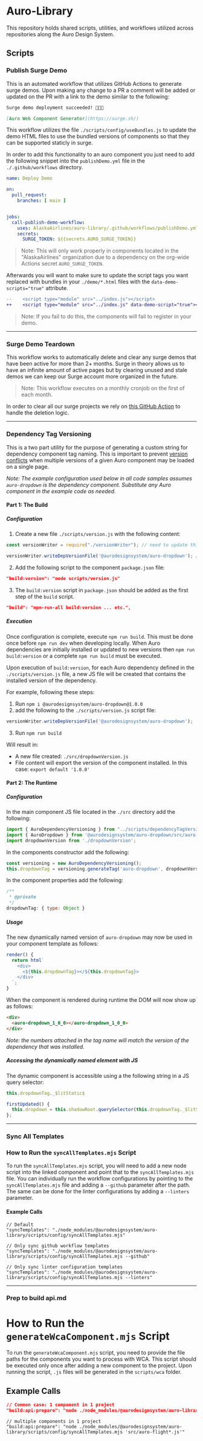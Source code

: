 # Auro-Library

<!-- AURO-GENERATED-CONTENT:START (FILE:src=./../docs/partials/description.md) -->
<!-- The below content is automatically added from ./../docs/partials/description.md -->
This repository holds shared scripts, utilities, and workflows utilized across repositories along the Auro Design System.
<!-- AURO-GENERATED-CONTENT:END -->

## Scripts

### Publish Surge Demo

<!-- AURO-GENERATED-CONTENT:START (FILE:src=./../docs/partials/publishDemo.md) -->
<!-- The below content is automatically added from ./../docs/partials/publishDemo.md -->
This is an automated workflow that utilizes GitHub Actions to generate surge demos. Upon making any change to a PR a comment will be added or updated on the PR with a link to the demo similar to the following:

```md
Surge demo deployment succeeded! 🚀🚀🚀

[Auro Web Component Generator](https://surge.sh/)
```

This workflow utilizes the file `./scripts/config/useBundles.js` to update the demo HTML files to use the bundled versions of components so that they can be supported staticly in surge.

In order to add this functionality to an auro component you just need to add the following snippet into the `publishDemo.yml` file in the `./.github/workflows` directory.

```yml
name: Deploy Demo

on:
  pull_request:
    branches: [ main ]


jobs:
  call-publish-demo-workflow:
    uses: AlaskaAirlines/auro-library/.github/workflows/publishDemo.yml@main
    secrets:
      SURGE_TOKEN: ${{secrets.AURO_SURGE_TOKEN}}
```

> Note: This will only work properly in components located in the "AlaskaAirlines" organization due to a dependency on the org-wide Actions secret `AURO_SURGE_TOKEN`.

Afterwards you will want to make sure to update the script tags you want replaced with bundles in your `./demo/*.html` files with the `data-demo-scripts="true"` attribute.

```diff
--    <script type="module" src="../index.js"></script>
++    <script type="module" src="../index.js" data-demo-script="true"></script>
```

> Note: If you fail to do this, the components will fail to register in your demo.
<!-- AURO-GENERATED-CONTENT:END -->

---

### Surge Demo Teardown

<!-- AURO-GENERATED-CONTENT:START (FILE:src=./../docs/partials/demoTeardown.md) -->
<!-- The below content is automatically added from ./../docs/partials/demoTeardown.md -->
This workflow works to automatically delete and clear any surge demos that have been active for more than 2+ months. Surge in theory allows us to have an infinite amount of active pages but by clearing unused and stale demos we can keep our Surge account more organized in the future.

> Note: This workflow executes on a monthly cronjob on the first of each month.

In order to clear all our surge projects we rely on [this GitHub Action](https://github.com/marketplace/actions/surge-sh-teardown) to handle the deletion logic.
<!-- AURO-GENERATED-CONTENT:END -->

---

### Dependency Tag Versioning

<!-- AURO-GENERATED-CONTENT:START (FILE:src=./../docs/partials/dependencyTagVersioning.md) -->
<!-- The below content is automatically added from ./../docs/partials/dependencyTagVersioning.md -->
This is a two part utility for the purpose of generating a custom string for dependency component tag naming. This is important to prevent [version conflicts](https://www.thinktecture.com/en/web-components/web-components-flaws/#elementor-toc__heading-anchor-0) when multiple versions of a given Auro component may be loaded on a single page.

_Note: The example configuration used below in all code samples assumes `auro-dropdown` is the dependency component. Substitute any Auro component in the example code as needed._

#### Part 1: The Build

##### Configuration

1. Create a new file `./scripts/version.js` with the following content:

```js
const versionWriter = require("./versionWriter"); // need to update this with the right path when used from node_modules

versionWriter.writeDepVersionFile('@aurodesignsystem/auro-dropdown'); // duplicate this line for each Auro dependency.
```

2. Add the following script to the component `package.json` file:

```json
"build:version": "node scripts/version.js"
```

3. The `build:version` script in `package.json` should be added as the first step of the `build` script.

```json
"build": "npm-run-all build:version ... etc.",
```

##### Execution

Once configuration is complete, execute `npm run build`. This must be done once before `npm run dev` when developing locally. When Auro dependencies are initially installed or updated to new versions then `npm run build:version` or a complete `npm run build` must be executed.

Upon execution of `build:version`, for each Auro dependency defined in the `./scripts/version.js` file, a new JS file will be created that contains the installed version of the dependency.

For example, following these steps:
1. Run `npm i @aurodesignsystem/auro-dropdown@1.0.0`
2. add the following to the `./scripts/version.js` script file:
```js
versionWriter.writeDepVersionFile('@aurodesignsystem/auro-dropdown');
```
3. Run `npm run build`

Will result in:
- A new file created: `./src/dropdownVersion.js`
- File content will export the version of the component installed. In this case:
`export default '1.0.0'`

#### Part 2: The Runtime

##### Configuration

In the main component JS file located in the `./src` directory add the following:

```js
import { AuroDependencyVersioning } from "../scripts/dependencyTagVersioning.mjs";
import { AuroDropdown } from '@aurodesignsystem/auro-dropdown/src/auro-dropdown.js';
import dropdownVersion from './dropdownVersion';
```

In the components constructor add the following:

```js
const versioning = new AuroDependencyVersioning();
this.dropdownTag = versioning.generateTag('auro-dropdown', dropdownVersion, AuroDropdown);
```

In the component properties add the following:

```js
/**
 * @private
 */
dropdownTag: { type: Object }
```

##### Usage

The new dynamically named version of `auro-dropdown` may now be used in your component template as follows:

```js
render() {
  return html`
    <div>
      <${this.dropdownTag}></${this.dropdownTag}>
    </div>
  `;
}
```

When the component is rendered during runtime the DOM will now show up as follows:

```html
<div>
  <auro-dropdown_1_0_0></auro-dropdown_1_0_0>
</div>
```

_Note: the numbers attached in the tag name will match the version of the dependency that was installed._

##### Accessing the dynamically named element with JS

The dynamic component is accessible using a the following string in a JS query selector:
```js
this.dropdownTag._$litStatic$
```

```js
firstUpdated() {
  this.dropdown = this.shadowRoot.querySelector(this.dropdownTag._$litStatic$);
};
```
<!-- AURO-GENERATED-CONTENT:END -->

---

### Sync All Templates

<!-- AURO-GENERATED-CONTENT:START (FILE:src=./../docs/partials/syncAllTemplates.md) -->
<!-- The below content is automatically added from ./../docs/partials/syncAllTemplates.md -->
### How to Run the `syncAllTemplates.mjs` Script

To run the `syncAllTemplates.mjs` script, you will need to add a new node script into the linked component and point that to the `syncAllTemplates.mjs` file. You can individually run the workflow configurations by pointing to the `syncAllTemplates.mjs` file and adding a `--github` parameter after the path. The same can be done for the linter configurations by adding a `--linters` parameter.

#### Example Calls

```
// Default
"syncTemplates": "./node_modules/@aurodesignsystem/auro-library/scripts/config/syncAllTemplates.mjs"
```

```
// Only sync github workflow templates
"syncTemplates": "./node_modules/@aurodesignsystem/auro-library/scripts/config/syncAllTemplates.mjs --github"
```

```
// Only sync linter configuration templates
"syncTemplates": "./node_modules/@aurodesignsystem/auro-library/scripts/config/syncAllTemplates.mjs --linters"
```
<!-- AURO-GENERATED-CONTENT:END -->


---

### Prep to build api.md

<!-- AURO-GENERATED-CONTENT:START (FILE:src=./../docs/partials/generateWcaComponent.md) -->
<!-- The below content is automatically added from ./../docs/partials/generateWcaComponent.md -->
# How to Run the `generateWcaComponent.mjs` Script

To run the `generateWcaComponent.mjs` script, you need to provide the file paths for the components you want to process with WCA. This script should be executed only once after adding a new component to the project. Upon running the script, `.js` files will be generated in the `scripts/wca` folder.

## Example Calls

```json
// Common case: 1 component in 1 project
"build:api:prepare": "node ./node_modules/@aurodesignsystem/auro-library/scripts/generateWcaComponent.mjs 'src/auro-flight.js'"
```

```
// multiple components in 1 project
"build:api:prepare": "node ./node_modules/@aurodesignsystem/auro-library/scripts/config/syncAllTemplates.mjs 'src/auro-flight*.js'"
```
<!-- AURO-GENERATED-CONTENT:END -->
